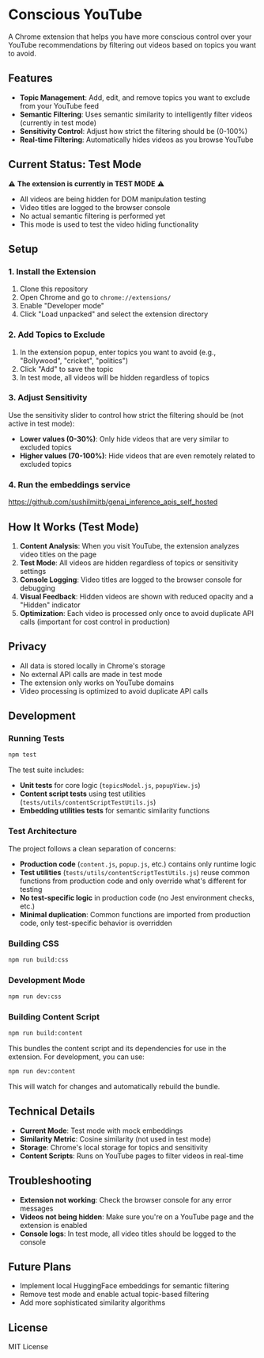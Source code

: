 # Conscious YouTube

A Chrome extension that helps you have more conscious control over your YouTube recommendations by filtering out videos based on topics you want to avoid.

## Features

- **Topic Management**: Add, edit, and remove topics you want to exclude from your YouTube feed
- **Semantic Filtering**: Uses semantic similarity to intelligently filter videos (currently in test mode)
- **Sensitivity Control**: Adjust how strict the filtering should be (0-100%)
- **Real-time Filtering**: Automatically hides videos as you browse YouTube

## Current Status: Test Mode

⚠️ **The extension is currently in TEST MODE** ⚠️

- All videos are being hidden for DOM manipulation testing
- Video titles are logged to the browser console
- No actual semantic filtering is performed yet
- This mode is used to test the video hiding functionality

## Setup

### 1. Install the Extension

1. Clone this repository
2. Open Chrome and go to `chrome://extensions/`
3. Enable "Developer mode"
4. Click "Load unpacked" and select the extension directory

### 2. Add Topics to Exclude

1. In the extension popup, enter topics you want to avoid (e.g., "Bollywood", "cricket", "politics")
2. Click "Add" to save the topic
3. In test mode, all videos will be hidden regardless of topics

### 3. Adjust Sensitivity

Use the sensitivity slider to control how strict the filtering should be (not active in test mode):
- **Lower values (0-30%)**: Only hide videos that are very similar to excluded topics
- **Higher values (70-100%)**: Hide videos that are even remotely related to excluded topics

### 4. Run the embeddings service
https://github.com/sushilmiitb/genai_inference_apis_self_hosted

## How It Works (Test Mode)

1. **Content Analysis**: When you visit YouTube, the extension analyzes video titles on the page
2. **Test Mode**: All videos are hidden regardless of topics or sensitivity settings
3. **Console Logging**: Video titles are logged to the browser console for debugging
4. **Visual Feedback**: Hidden videos are shown with reduced opacity and a "Hidden" indicator
5. **Optimization**: Each video is processed only once to avoid duplicate API calls (important for cost control in production)

## Privacy

- All data is stored locally in Chrome's storage
- No external API calls are made in test mode
- The extension only works on YouTube domains
- Video processing is optimized to avoid duplicate API calls

## Development

### Running Tests

```bash
npm test
```

The test suite includes:
- **Unit tests** for core logic (`topicsModel.js`, `popupView.js`)
- **Content script tests** using test utilities (`tests/utils/contentScriptTestUtils.js`)
- **Embedding utilities tests** for semantic similarity functions

### Test Architecture

The project follows a clean separation of concerns:
- **Production code** (`content.js`, `popup.js`, etc.) contains only runtime logic
- **Test utilities** (`tests/utils/contentScriptTestUtils.js`) reuse common functions from production code and only override what's different for testing
- **No test-specific logic** in production code (no Jest environment checks, etc.)
- **Minimal duplication**: Common functions are imported from production code, only test-specific behavior is overridden

### Building CSS

```bash
npm run build:css
```

### Development Mode

```bash
npm run dev:css
```

### Building Content Script

```bash
npm run build:content
```

This bundles the content script and its dependencies for use in the extension. For development, you can use:

```bash
npm run dev:content
```

This will watch for changes and automatically rebuild the bundle.

## Technical Details

- **Current Mode**: Test mode with mock embeddings
- **Similarity Metric**: Cosine similarity (not used in test mode)
- **Storage**: Chrome's local storage for topics and sensitivity
- **Content Scripts**: Runs on YouTube pages to filter videos in real-time

## Troubleshooting

- **Extension not working**: Check the browser console for any error messages
- **Videos not being hidden**: Make sure you're on a YouTube page and the extension is enabled
- **Console logs**: In test mode, all video titles should be logged to the console

## Future Plans

- Implement local HuggingFace embeddings for semantic filtering
- Remove test mode and enable actual topic-based filtering
- Add more sophisticated similarity algorithms

## License

MIT License
